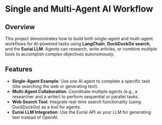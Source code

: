 # **Single and Multi-Agent AI Workflow**

## **Overview**
This project demonstrates how to build both single-agent and multi-agent workflows for AI-powered tasks using **LangChain**, **DuckDuckGo search**, and the **Euriai LLM**. Agents can research, write articles, or combine multiple tools to accomplish complex objectives autonomously.

## **Features**
* **Single-Agent Example**: Use one AI agent to complete a specific task (like searching the web or generating text).
* **Multi-Agent Collaboration**: Coordinate multiple agents (e.g., a researcher and a writer) to perform sequential or parallel tasks.
* **Web Search Tool**: Integrate real-time search functionality (using DuckDuckGo) as a tool for agents.
* **Euriai LLM Integration**: Use the Euriai API as your LLM for generating text instead of OpenAI.
